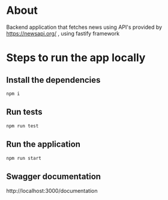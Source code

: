 # About
Backend application that fetches news using API's provided by https://newsapi.org/ , using fastify framework

# Steps to run the app locally

## Install the dependencies
```
npm i
```

## Run tests
```
npm run test
```

## Run the application
```
npm run start
```



## Swagger documentation

http://localhost:3000/documentation
